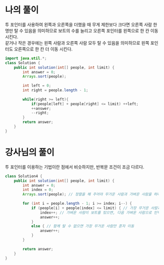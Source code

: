 # 나의 풀이
투 포인터를 사용하여 왼쪽과 오른쪽을 더했을 때 무게 제한보다 크다면 오른쪽 사람 한 명만 탈 수 있음을 의미하므로 보트의 수를 늘리고 오른쪽 포인터를 왼쪽으로 한 칸 이동 시킨다.<br/>
같거나 작은 경우에는 왼쪽 사람과 오른쪽 사람 모두 탈 수 있음을 의미하므로 왼쪽 포인터도 오른쪽으로 한 칸 더 이동 시킨다.
```java
import java.util.*;
class Solution {
    public int solution(int[] people, int limit) {
        int answer = 0;
        Arrays.sort(people);
        
        int left = 0;
        int right = people.length - 1;
        
        while(right >= left){
            if(people[left] + people[right] <= limit) ++left;
            ++answer;
            --right;
        }
        return answer;
    }
}
```

# 강사님의 풀이
투 포인터를 이용하는 기법이란 점에서 비슷하지만, 반복문 조건이 조금 다르다.
```java
class Solution4 {
    public int solution(int[] people, int limit) {
        int answer = 0;
        int index = 0;
        Arrays.sort(people); // 정렬을 해 주어야 무거운 사람과 가벼운 사람을 하나씩 접근 가능
        
        for (int i = people.length - 1; i >= index; i--) {
            if (people[i] + people[index] <= limit) { // 가장 무거운 사람과 가장 가벼운 사람이 되는지 확인
                index++; // 가벼운 사람이 보트를 탔으면, 다음 가벼운 사람으로 인덱스 증가
                answer++;
            }
            else { // 함께 탈 수 없으면 가장 무거운 사람만 혼자 이동
                answer++;
            }
        }
        
        return answer;
    }
}
```